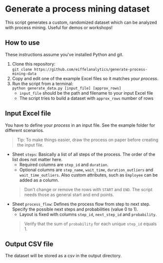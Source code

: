 # Generate a process mining dataset
This script generates a custom, randomized dataset which can be analyzed with process mining. Useful for demos or workshops! 

## How to use
These instructions assume you've installed Python and git.
1. Clone this repository:  
`git clone https://github.com/eiffelanalytics/generate-process-mining-data`
1. Copy and edit one of the example Excel files so it matches *your process*.
1. Run the script from a terminal:  
`python generate_data.py [input_file] [approx_rows]`  
    * `input_file` should be the path and filename to your input Excel file
    * The script tries to build a dataset with `approx_rows` number of rows

## Input Excel file
You have to define your *process* in an input file. See the example folder for different scenarios.
> Tip: To make things easier, draw the process on paper before creating the input file.

* Sheet `steps`: Basically a list of all steps of the process. The order of the list does not matter here.
    * Required columns are `step_id` and `duration`.
    * Optional columns are `step_name`, `wait_time`, `duration_outliers` and `wait_time_outliers`. Also custom attributes, such as `Employee` can be added as a column.
    > Don't change or remove the rows with `START` and `END`. The script needs those as general start and end points.
* Sheet `process_flow`: Defines the process flow from step to next step. Specify the possible next steps and probabilities (value 0 to 1).
    * Layout is fixed with columns `step_id`, `next_step_id` and `probability`.
    > Verify that the sum of `probability` for each unique `step_id` equals 1.

## Output CSV file
The dataset will be stored as a csv in the output directory.

